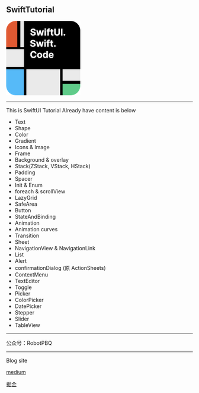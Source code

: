 ## SwiftTutorial

![](icon.png) 



-----

This is SwiftUI Tutorial
Already have content is below

* Text
* Shape
* Color
* Gradient
* Icons & Image
* Frame
* Background & overlay
* Stack(ZStack, VStack, HStack)
* Padding
* Spacer
* Init & Enum
* foreach & scrollView
* LazyGrid
* SafeArea
* Button
* StateAndBinding
* Animation
* Animation curves
* Transition
* Sheet
* NavigationView & NavigationLink
* List
* Alert
* confirmationDialog (原 ActionSheets)
* ContextMenu
* TextEditor
* Toggle
* Picker
* ColorPicker
* DatePicker
* Stepper
* Slider
* TableView
--------------

公众号：RobotPBQ

----

Blog site

[medium](https://medium.com/@karepbq)

[掘金](https://juejin.cn/user/694547078978184/posts)





